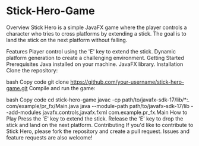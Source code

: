 # Stick-Hero-Game

Overview
Stick Hero is a simple JavaFX game where the player controls a character who tries to cross platforms by extending a stick. The goal is to land the stick on the next platform without falling.

Features
Player control using the 'E' key to extend the stick.
Dynamic platform generation to create a challenging environment.
Getting Started
Prerequisites
Java installed on your machine.
JavaFX library.
Installation
Clone the repository:

bash
Copy code
git clone https://github.com/your-username/stick-hero-game.git
Compile and run the game:

bash
Copy code
cd stick-hero-game
javac -cp path/to/javafx-sdk-17/lib/*:. com/example/pr_fx/Main.java
java --module-path path/to/javafx-sdk-17/lib --add-modules javafx.controls,javafx.fxml com.example.pr_fx.Main
How to Play
Press the 'E' key to extend the stick.
Release the 'E' key to drop the stick and land on the next platform.
Contributing
If you'd like to contribute to Stick Hero, please fork the repository and create a pull request. Issues and feature requests are also welcome!
